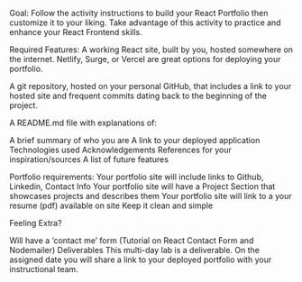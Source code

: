 Goal:
Follow the activity instructions to build your React Portfolio then customize it to your liking. Take advantage of this activity to practice and enhance your React Frontend skills.


Required Features:
A working React site, built by you, hosted somewhere on the internet. Netlify, Surge, or Vercel are great options for deploying your portfolio.

A git repository, hosted on your personal GitHub, that includes a link to your hosted site and frequent commits dating back to the beginning of the project.


A README.md file with explanations of:

A brief summary of who you are
A link to your deployed application
Technologies used
Acknowledgements
References for your inspiration/sources
A list of future features


Portfolio requirements:
Your portfolio site will include links to Github, Linkedin, Contact Info
Your portfolio site will have a Project Section that showcases projects and describes them
Your portfolio site will link to a your resume (pdf) available on site
Keep it clean and simple


Feeling Extra?

Will have a ‘contact me’ form (Tutorial on React Contact Form and Nodemailer)
Deliverables
This multi-day lab is a deliverable. On the assigned date you will share a link to your deployed portfolio with your instructional team.